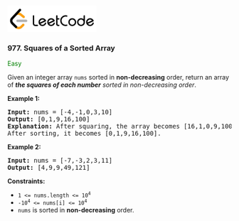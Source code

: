<a href="https://leetcode.com/problems/squares-of-a-sorted-array/">
    <img src="/leetcode-logo.png" style="width:200px" alt="LeetCode"/>
</a>

### 977. Squares of a Sorted Array

<span style="color:green">Easy</span>

Given an integer array `nums` sorted in __non-decreasing__ order, return an array of
___the squares of each number__ sorted in non-decreasing order_.

__Example 1:__
<pre>
<b>Input:</b> nums = [-4,-1,0,3,10]
<b>Output:</b> [0,1,9,16,100]
<b>Explanation:</b> After squaring, the array becomes [16,1,0,9,100].
After sorting, it becomes [0,1,9,16,100].
</pre>

__Example 2:__
<pre>
<b>Input:</b> nums = [-7,-3,2,3,11]
<b>Output:</b> [4,9,9,49,121]
</pre>

__Constraints:__

* <code>1 <= nums.length <= 10<sup>4</sup></code>
* <code>-10<sup>4</sup> <= nums[i] <= 10<sup>4</sup></code>
* `nums` is sorted in __non-decreasing__ order.
